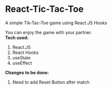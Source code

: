 # React-Tic-Tac-Toe
A simple Tik-Tac-Toe game using React.JS Hooks 

You can enjoy the game with your partner. <br />
<b>Tech used:</b>
1. React.JS
2. React Hooks
3. useState
4. useEffect

<b>Changes to be done:</b> 
1. Need to add Reset Button after match
